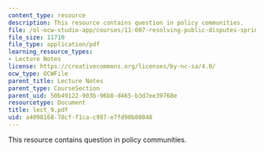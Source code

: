 ```yaml
---
content_type: resource
description: This resource contains question in policy communities.
file: /ol-ocw-studio-app/courses/11-007-resolving-public-disputes-spring-2005/a409816878cff1cac987e7fd90b80848_lect_9.pdf
file_size: 11710
file_type: application/pdf
learning_resource_types:
- Lecture Notes
license: https://creativecommons.org/licenses/by-nc-sa/4.0/
ocw_type: OCWFile
parent_title: Lecture Notes
parent_type: CourseSection
parent_uid: 50b49122-903b-96b8-d465-b3d7ee39768e
resourcetype: Document
title: lect_9.pdf
uid: a4098168-78cf-f1ca-c987-e7fd90b80848
---
```

This resource contains question in policy communities.